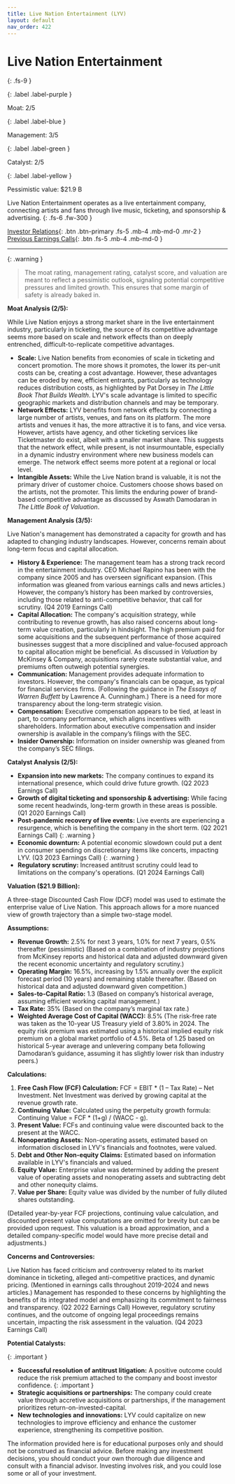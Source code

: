 ```yaml
---
title: Live Nation Entertainment (LYV)
layout: default
nav_order: 422
---
```


# Live Nation Entertainment
{: .fs-9 }

{: .label .label-purple }

Moat: 2/5

{: .label .label-blue }

Management: 3/5

{: .label .label-green }

Catalyst: 2/5

{: .label .label-yellow }

Pessimistic value: $21.9 B

Live Nation Entertainment operates as a live entertainment company, connecting artists and fans through live music, ticketing, and sponsorship & advertising.
{: .fs-6 .fw-300 }

[Investor Relations](https://www.google.com/search?q=LYV+investor+relations){: .btn .btn-primary .fs-5 .mb-4 .mb-md-0 .mr-2 }
[Previous Earnings Calls](https://discountingcashflows.com/company/LYV/transcripts/){: .btn .fs-5 .mb-4 .mb-md-0 }

---

{: .warning } 
>The moat rating, management rating, catalyst score, and valuation are meant to reflect a pessimistic outlook, signaling potential competitive pressures and limited growth. This ensures that some margin of safety is already baked in.


**Moat Analysis (2/5):**

While Live Nation enjoys a strong market share in the live entertainment industry, particularly in ticketing, the source of its competitive advantage seems more based on scale and network effects than on deeply entrenched, difficult-to-replicate competitive advantages. 

* **Scale:** Live Nation benefits from economies of scale in ticketing and concert promotion. The more shows it promotes, the lower its per-unit costs can be, creating a cost advantage. However, these advantages can be eroded by new, efficient entrants, particularly as technology reduces distribution costs, as highlighted by Pat Dorsey in *The Little Book That Builds Wealth*. LYV's scale advantage is limited to specific geographic markets and distribution channels and may be temporary.
* **Network Effects:** LYV benefits from network effects by connecting a large number of artists, venues, and fans on its platform.  The more artists and venues it has, the more attractive it is to fans, and vice versa. However, artists have agency, and other ticketing services like Ticketmaster do exist, albeit with a smaller market share. This suggests that the network effect, while present, is not insurmountable, especially in a dynamic industry environment where new business models can emerge.  The network effect seems more potent at a regional or local level.
* **Intangible Assets:** While the Live Nation brand is valuable, it is not the primary driver of customer choice. Customers choose shows based on the artists, not the promoter. This limits the enduring power of brand-based competitive advantage as discussed by Aswath Damodaran in *The Little Book of Valuation*.


**Management Analysis (3/5):**

Live Nation's management has demonstrated a capacity for growth and has adapted to changing industry landscapes. However, concerns remain about long-term focus and capital allocation.

* **History & Experience:** The management team has a strong track record in the entertainment industry.  CEO Michael Rapino has been with the company since 2005 and has overseen significant expansion. (This information was gleaned from various earnings calls and news articles.)  However, the company’s history has been marked by controversies, including those related to anti-competitive behavior, that call for scrutiny. (Q4 2019 Earnings Call)
* **Capital Allocation:** The company's acquisition strategy, while contributing to revenue growth, has also raised concerns about long-term value creation, particularly in hindsight. The high premium paid for some acquisitions and the subsequent performance of those acquired businesses suggest that a more disciplined and value-focused approach to capital allocation might be beneficial.  As discussed in *Valuation* by McKinsey & Company, acquisitions rarely create substantial value, and premiums often outweigh potential synergies.
* **Communication:** Management provides adequate information to investors. However, the company's financials can be opaque, as typical for financial services firms. (Following the guidance in *The Essays of Warren Buffett* by Lawrence A. Cunningham.)  There is a need for more transparency about the long-term strategic vision.
* **Compensation:** Executive compensation appears to be tied, at least in part, to company performance, which aligns incentives with shareholders. Information about executive compensation and insider ownership is available in the company’s filings with the SEC.
* **Insider Ownership:**  Information on insider ownership was gleaned from the company’s SEC filings.

**Catalyst Analysis (2/5):**

* **Expansion into new markets:**  The company continues to expand its international presence, which could drive future growth. (Q2 2023 Earnings Call)
* **Growth of digital ticketing and sponsorship & advertising:** While facing some recent headwinds, long-term growth in these areas is possible. (Q1 2020 Earnings Call)
* **Post-pandemic recovery of live events:** Live events are experiencing a resurgence, which is benefiting the company in the short term. (Q2 2021 Earnings Call)
{: .warning }
* **Economic downturn:** A potential economic slowdown could put a dent in consumer spending on discretionary items like concerts, impacting LYV. (Q3 2023 Earnings Call)
{: .warning }
* **Regulatory scrutiny:** Increased antitrust scrutiny could lead to limitations on the company's operations. (Q1 2024 Earnings Call)


**Valuation ($21.9 Billion):**

A three-stage Discounted Cash Flow (DCF) model was used to estimate the enterprise value of Live Nation. This approach allows for a more nuanced view of growth trajectory than a simple two-stage model.


**Assumptions:**
* **Revenue Growth:** 2.5% for next 3 years, 1.0% for next 7 years, 0.5% thereafter (pessimistic) (Based on a combination of industry projections from McKinsey reports and historical data and adjusted downward given the recent economic uncertainty and regulatory scrutiny.)
* **Operating Margin:** 16.5%, increasing by 1.5% annually over the explicit forecast period (10 years) and remaining stable thereafter. (Based on historical data and adjusted downward given competition.)
* **Sales-to-Capital Ratio:** 1.3 (Based on company’s historical average, assuming efficient working capital management.) 
* **Tax Rate:** 35% (Based on the company’s marginal tax rate.) 
* **Weighted Average Cost of Capital (WACC):** 8.5% (The risk-free rate was taken as the 10-year US Treasury yield of 3.80% in 2024. The equity risk premium was estimated using a historical implied equity risk premium on a global market portfolio of 4.5%.  Beta of 1.25 based on historical 5-year average and unlevering company beta following Damodaran’s guidance, assuming it has slightly lower risk than industry peers.)


**Calculations:**

1. **Free Cash Flow (FCF) Calculation:** FCF = EBIT * (1 – Tax Rate) – Net Investment.  Net Investment was derived by growing capital at the revenue growth rate. 
2. **Continuing Value:**  Calculated using the perpetuity growth formula:  Continuing Value = FCF * (1+g) / (WACC - g).
3. **Present Value:** FCFs and continuing value were discounted back to the present at the WACC.
4. **Nonoperating Assets:** Non-operating assets, estimated based on information disclosed in LYV's financials and footnotes, were valued.
5. **Debt and Other Non-equity Claims:**  Estimated based on information available in LYV's financials and valued.
6. **Equity Value:** Enterprise value was determined by adding the present value of operating assets and nonoperating assets and subtracting debt and other nonequity claims.
7. **Value per Share:** Equity value was divided by the number of fully diluted shares outstanding.

(Detailed year-by-year FCF projections, continuing value calculation, and discounted present value computations are omitted for brevity but can be provided upon request. This valuation is a broad approximation, and a detailed company-specific model would have more precise detail and adjustments.)

**Concerns and Controversies:**

Live Nation has faced criticism and controversy related to its market dominance in ticketing, alleged anti-competitive practices, and dynamic pricing. (Mentioned in earnings calls throughout 2019-2024 and news articles.)  Management has responded to these concerns by highlighting the benefits of its integrated model and emphasizing its commitment to fairness and transparency. (Q2 2022 Earnings Call)  However, regulatory scrutiny continues, and the outcome of ongoing legal proceedings remains uncertain, impacting the risk assessment in the valuation.  (Q4 2023 Earnings Call)


**Potential Catalysts:**


{: .important }
* **Successful resolution of antitrust litigation:**  A positive outcome could reduce the risk premium attached to the company and boost investor confidence.
{: .important }
* **Strategic acquisitions or partnerships:** The company could create value through accretive acquisitions or partnerships, if the management prioritizes return-on-invested-capital.
* **New technologies and innovations:** LYV could capitalize on new technologies to improve efficiency and enhance the customer experience, strengthening its competitive position.


The information provided here is for educational purposes only and should not be construed as financial advice.  Before making any investment decisions, you should conduct your own thorough due diligence and consult with a financial advisor.  Investing involves risk, and you could lose some or all of your investment.
